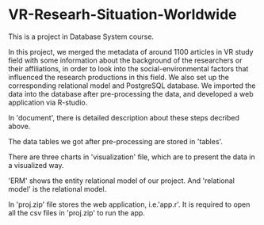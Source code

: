 # VR-Researh-Situation-Worldwide

This is a project in Database System course.

In this project, we merged the metadata of around 1100 articles in VR study field with some information about the background of the researchers or their affiliations, in order to look into the social-environmental factors that influenced the research productions in this field. We also set up the corresponding relational model and PostgreSQL database. We imported the data into the database after pre-processing the data, and developed a web application via R-studio.

In 'document', there is detailed description about these steps decribed above.

The data tables we got after pre-processing are stored in 'tables'.

There are three charts in 'visualization' file, which are to present the data in a visualized way. 

'ERM' shows the entity relational model of our project. And 'relational model' is the relational model.

In 'proj.zip' file stores the web application, i.e.'app.r'. It is required to open all the csv files in 'proj.zip' to run the app.

